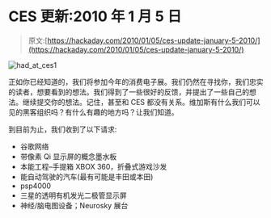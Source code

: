 # CES 更新:2010 年 1 月 5 日

> 原文:[https://hackaday.com/2010/01/05/ces-update-january-5-2010/](https://hackaday.com/2010/01/05/ces-update-january-5-2010/)

![](../Images/7d1fe6e982408bf6aeb30e4e8b7c27e1.png "had_at_ces1")

正如你已经知道的，我们将参加今年的消费电子展。我们仍然在寻找你，我们忠实的读者，想要看到的想法。我们得到了一些很好的反馈，并提出了一些自己的想法。继续提交你的想法。记住，甚至和 CES 都没有关系。维加斯有什么我们可以见的黑客组织吗？有什么有趣的地方吗？让我们知道。

到目前为止，我们收到了以下请求:

*   谷歌网络
*   带像素 Qi 显示屏的概念墨水板
*   本能工程–手提箱 XBOX 360，折叠式游戏沙发
*   能自动驾驶的汽车(最有可能是丰田或本田)
*   psp4000
*   三星的透明有机发光二极管显示屏
*   神经/脑电图设备；Neurosky 展台